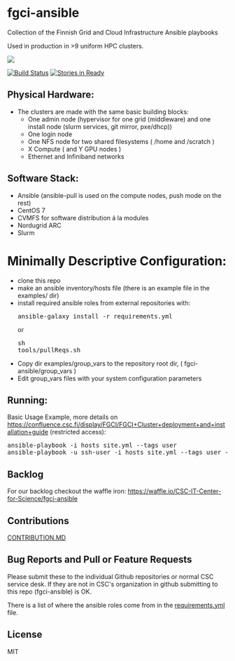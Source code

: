 # fgci-ansible
Collection of the Finnish Grid and Cloud Infrastructure Ansible playbooks

Used in production in >9 uniform HPC clusters.

<a href="https://research.csc.fi/fgci"><img src="meta/FGCI-logo.jpg"></a>

[![Build Status](https://travis-ci.org/CSC-IT-Center-for-Science/fgci-ansible.svg?branch=master)](https://travis-ci.org/CSC-IT-Center-for-Science/fgci-ansible) [![Stories in Ready](https://badge.waffle.io/CSC-IT-Center-for-Science/fgci-ansible.png?label=ready&title=Ready)](https://waffle.io/CSC-IT-Center-for-Science/fgci-ansible)

## Physical Hardware:
 - The clusters are made with the same basic building blocks:
   - One admin node (hypervisor for one grid (middleware) and one install node (slurm services, git mirror, pxe/dhcp))
   - One login node
   - One NFS node for two shared filesystems ( /home and /scratch )
   - X Compute ( and Y GPU nodes )
   - Ethernet and Infiniband networks

## Software Stack:
 - Ansible (ansible-pull is used on the compute nodes, push mode on the rest)
 - CentOS 7
 - CVMFS for software distribution á la modules
 - Nordugrid ARC
 - Slurm

# Minimally Descriptive Configuration:
 - clone this repo
 - make an ansible inventory/hosts file (there is an example file in the examples/ dir)
 - install required ansible roles from external repositories with: <pre>ansible-galaxy install -r requirements.yml</pre> or <pre>sh tools/pullReqs.sh</pre>
 - Copy dir examples/group_vars to the repository root dir, ( fgci-ansible/group_vars )
 - Edit group_vars files with your system configuration parameters

## Running:

Basic Usage Example, more details on https://confluence.csc.fi/display/FGCI/FGCI+Cluster+deployment+and+installation+guide (restricted access):
<pre>
ansible-playbook -i hosts site.yml --tags user
ansible-playbook -u ssh-user -i hosts site.yml --tags user --diff
</pre>

## Backlog

For our backlog checkout the waffle iron: https://waffle.io/CSC-IT-Center-for-Science/fgci-ansible

## Contributions

<a href="CONTRIBUTION.MD">CONTRIBUTION.MD</a>

## Bug Reports and Pull or Feature Requests 

Please submit these to the individual Github repositories or normal CSC service desk. If they are not in CSC's organization in github submitting to this repo (fgci-ansible) is OK.

There is a list of where the ansible roles come from in the <a href="requirements.yml">requirements.yml</a> file.

## License

MIT
